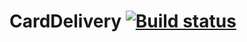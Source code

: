 # CardDelivery [![Build status](https://ci.appveyor.com/api/projects/status/flaqtom23r0h03pn?svg=true)](https://ci.appveyor.com/project/NAleshina/carddelivery)
